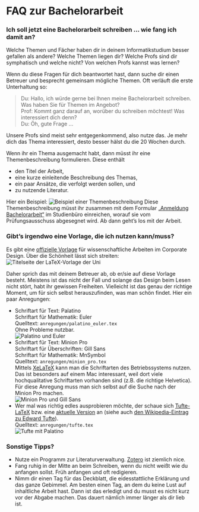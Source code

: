 # FAQ zur Bachelorarbeit

### Ich soll jetzt eine Bachelorarbeit schreiben … wie fang ich damit an?

Welche Themen und Fächer haben dir in deinem Informatikstudium besser gefallen als andere? Welche Themen liegen dir? Welche Profs sind dir symphatisch und welche nicht? Von welchen Profs kannst was lernen?

Wenn du diese Fragen für dich beantwortet hast, dann suche dir einen Betreuer und besprecht gemeinsam mögliche Themen. Oft verläuft die erste Unterhaltung so:

> Du: Hallo, ich würde gerne bei Ihnen meine Bachelorarbeit schreiben. Was haben Sie für Themen im Angebot?  
> Prof: Kommt ganz darauf an, worüber du schreiben möchtest! Was interessiert dich denn?  
> Du: Öh, gute Frage …

Unsere Profs sind meist sehr entgegenkommend, also nutze das. Je mehr dich das Thema interessiert, desto besser hälst du die 20 Wochen durch.

Wenn ihr ein Thema ausgemacht habt, dann müsst ihr eine Themenbeschreibung formulieren. Diese enthält
* den Titel der Arbeit,
* eine kurze einleitende Beschreibung des Themas,
* ein paar Ansätze, die verfolgt werden sollen, und
* zu nutzende Literatur.

Hier ein Beispiel:
![Beispiel einer Themenbeschreibung](bilder/themenbeschreibung.png)
Diese Themenbeschreibung müsst ihr zusammen mit dem Formular [„Anmeldung Bachelorarbeit“](https://www.ief.uni-rostock.de/index.php?id=formulare) im Studienbüro einreichen, worauf sie vom Prüfungsausschuss abgesegnet wird. Ab dann geht’s los mit der Arbeit.

### Gibt’s irgendwo eine Vorlage, die ich nutzen kann/muss?

Es gibt eine [offizielle Vorlage](https://www.uni-rostock.de/universitaet/uni-gestern-und-heute/corporate-design/vorlagen/vorlagen-fuer-wiss-arbeiten/) für wissenschaftliche Arbeiten im Corporate Design. Über die Schönheit lässt sich streiten:  
![Titelseite der LaTeX-Vorlage der Uni](bilder/Vorlage_Titelseite.png)

Daher sprich das mit deinem Betreuer ab, ob er/sie auf diese Vorlage besteht. Meistens ist das nicht der Fall und solange das Design beim Lesen nicht stört, habt ihr gewissen Freiheiten. Vielleicht ist das genau der richtige Moment, um für sich selbst herauszufinden, was man schön findet. Hier ein paar Anregungen:

* Schriftart für Text: Palatino  
  Schriftart für Mathematik: Euler  
  Quelltext: `anregungen/palatino_euler.tex`  
  Ohne Probleme nutzbar.  
  ![Palatino und Euler](bilder/palatino_euler.png)
* Schriftart für Text: Minion Pro  
  Schriftart für Überschriften: Gill Sans  
  Schriftart für Mathematik: MnSymbol  
  Quelltext: `anregungen/minion_pro.tex`  
  Mittels [XeLaTeX](https://de.wikipedia.org/wiki/XeTeX) kann man die Schriftarten des Betriebssystems nutzen. Das ist besonders auf einem Mac interessant, weil dort viele hochqualitative Schriftarten vorhanden sind (z.B. die richtige Helvetica). Für diese Anregung muss man sich selbst auf die Suche nach der Minion Pro machen.  
  ![Minion Pro und Gill Sans](bilder/minion_pro.png)
* Wer mal was richtig edles ausprobieren möchte, der schaue sich [Tufte-LaTeX](https://tufte-latex.github.io/tufte-latex/) bzw. eine [aktuelle Version](https://github.com/cbettinger/tufte-lovecraft-latex) an (siehe auch [den Wikipedia-Eintrag zu Edward Tufte](https://de.wikipedia.org/wiki/Edward_Tufte)).  
  Quelltext: `anregungen/tufte.tex`  
  ![Tufte mit Palatino](bilder/tufte.png)

### Sonstige Tipps?
* Nutze ein Programm zur Literaturverwaltung. [Zotero](https://www.zotero.org) ist ziemlich nice.
* Fang ruhig in der Mitte an beim Schreiben, wenn du nicht weißt wie du anfangen sollst. Früh anfangen und oft redigieren.
* Nimm dir einen Tag für das Deckblatt, die eidesstattliche Erklärung und das ganze Gebimmel. Am besten einen Tag, an dem du keine Lust auf inhaltliche Arbeit hast. Dann ist das erledigt und du musst es nicht kurz vor der Abgabe machen. Das dauert nämlich immer länger als dir lieb ist.
